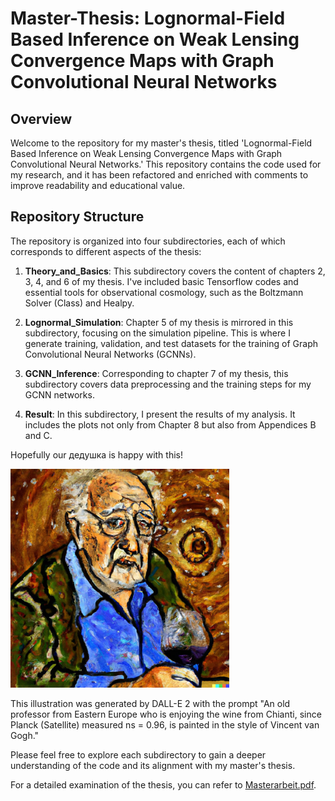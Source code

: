 # Master-Thesis: Lognormal-Field Based Inference on Weak Lensing Convergence Maps with Graph Convolutional Neural Networks

## Overview

Welcome to the repository for my master's thesis, titled 'Lognormal-Field Based Inference on Weak Lensing Convergence Maps with Graph Convolutional Neural Networks.' This repository contains the code used for my research, and it has been refactored and enriched with comments to improve readability and educational value.

## Repository Structure

The repository is organized into four subdirectories, each of which corresponds to different aspects of the thesis:

1. **Theory_and_Basics**: This subdirectory covers the content of chapters 2, 3, 4, and 6 of my thesis. I've included basic Tensorflow codes and essential tools for observational cosmology, such as the Boltzmann Solver (Class) and Healpy.

2. **Lognormal_Simulation**: Chapter 5 of my thesis is mirrored in this subdirectory, focusing on the simulation pipeline. This is where I generate training, validation, and test datasets for the training of Graph Convolutional Neural Networks (GCNNs).

3. **GCNN_Inference**: Corresponding to chapter 7 of my thesis, this subdirectory covers data preprocessing and the training steps for my GCNN networks.

4. **Result**: In this subdirectory, I present the results of my analysis. It includes the plots not only from Chapter 8 but also from Appendices B and C.

Hopefully our дедушка is happy with this!

  [<img src="NS_096.jpg" width="350"/>](NS_096.jpg)


This illustration was generated by DALL-E 2 with the prompt "An old professor from Eastern Europe who is enjoying the wine from Chianti, since Planck (Satellite) measured ns = 0.96, is painted in the style of Vincent van Gogh."

Please feel free to explore each subdirectory to gain a deeper understanding of the code and its alignment with my master's thesis.

For a detailed examination of the thesis, you can refer to [Masterarbeit.pdf](Masterarbeit.pdf).
